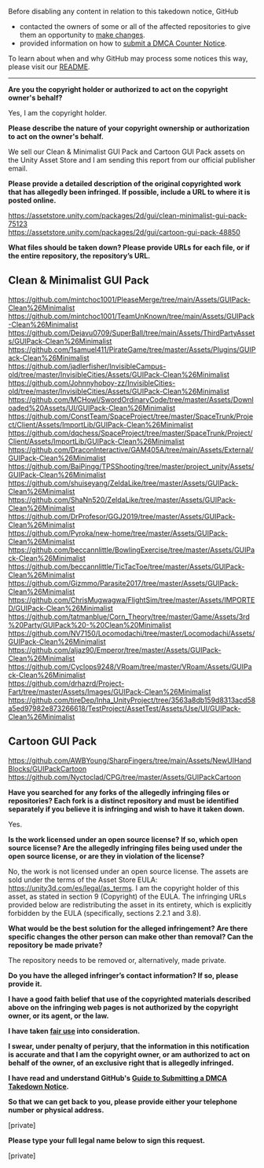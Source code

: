 Before disabling any content in relation to this takedown notice, GitHub
- contacted the owners of some or all of the affected repositories to give them an opportunity to [make changes](https://docs.github.com/en/github/site-policy/dmca-takedown-policy#a-how-does-this-actually-work).
- provided information on how to [submit a DMCA Counter Notice](https://docs.github.com/en/articles/guide-to-submitting-a-dmca-counter-notice).

To learn about when and why GitHub may process some notices this way, please visit our [README](https://github.com/github/dmca/blob/master/README.md).

---

**Are you the copyright holder or authorized to act on the copyright owner's behalf?**

Yes, I am the copyright holder.

**Please describe the nature of your copyright ownership or authorization to act on the owner's behalf.**

We sell our Clean & Minimalist GUI Pack and Cartoon GUI Pack assets on the Unity Asset Store and I am sending this report from our official publisher email.

**Please provide a detailed description of the original copyrighted work that has allegedly been infringed. If possible, include a URL to where it is posted online.**

https://assetstore.unity.com/packages/2d/gui/clean-minimalist-gui-pack-75123  
https://assetstore.unity.com/packages/2d/gui/cartoon-gui-pack-48850

**What files should be taken down? Please provide URLs for each file, or if the entire repository, the repository’s URL.**

Clean & Minimalist GUI Pack  
-----------------------------  
https://github.com/mintchoc1001/PleaseMerge/tree/main/Assets/GUIPack-Clean%26Minimalist  
https://github.com/mintchoc1001/TeamUnKnown/tree/main/Assets/GUIPack-Clean%26Minimalist  
https://github.com/Dejavu0709/SuperBall/tree/main/Assets/ThirdPartyAssets/GUIPack-Clean%26Minimalist  
https://github.com/1samuel411/PirateGame/tree/master/Assets/Plugins/GUIPack-Clean%26Minimalist  
https://github.com/jadlerfisher/InvisibleCampus-old/tree/master/InvisibleCities/Assets/GUIPack-Clean%26Minimalist  
https://github.com/Johnnyhoboy-zz/InvisibleCities-old/tree/master/InvisibleCities/Assets/GUIPack-Clean%26Minimalist  
https://github.com/MCHowl/SwordOrdinaryCode/tree/master/Assets/Downloaded%20Assets/UI/GUIPack-Clean%26Minimalist  
https://github.com/ConstTeam/SpaceProject/tree/master/SpaceTrunk/Project/Client/Assets/ImportLib/GUIPack-Clean%26Minimalist  
https://github.com/dqchess/SpaceProject/tree/master/SpaceTrunk/Project/Client/Assets/ImportLib/GUIPack-Clean%26Minimalist  
https://github.com/DraconInteractive/GAM405A/tree/main/Assets/External/GUIPack-Clean%26Minimalist  
https://github.com/BaiPingg/TPSShooting/tree/master/project_unity/Assets/GUIPack-Clean%26Minimalist  
https://github.com/shuiseyang/ZeldaLike/tree/master/Assets/GUIPack-Clean%26Minimalist  
https://github.com/ShaNn520/ZeldaLike/tree/master/Assets/GUIPack-Clean%26Minimalist  
https://github.com/DrProfesor/GGJ2019/tree/master/Assets/GUIPack-Clean%26Minimalist  
https://github.com/Pyroka/new-home/tree/master/Assets/GUIPack-Clean%26Minimalist  
https://github.com/beccannlittle/BowlingExercise/tree/master/Assets/GUIPack-Clean%26Minimalist  
https://github.com/beccannlittle/TicTacToe/tree/master/Assets/GUIPack-Clean%26Minimalist  
https://github.com/Gizmmo/Parasite2017/tree/master/Assets/GUIPack-Clean%26Minimalist  
https://github.com/ChrisMugwagwa/FlightSim/tree/master/Assets/IMPORTED/GUIPack-Clean%26Minimalist  
https://github.com/tatmanblue/Corn_Theory/tree/master/Game/Assets/3rd%20Party/GUIPack%20-%20Clean%20Minimalist  
https://github.com/NV7150/Locomodachi/tree/master/Locomodachi/Assets/GUIPack-Clean%26Minimalist  
https://github.com/aljaz90/Emperor/tree/master/Assets/GUIPack-Clean%26Minimalist  
https://github.com/Cyclops9248/VRoam/tree/master/VRoam/Assets/GUIPack-Clean%26Minimalist  
https://github.com/drhazrd/Project-Fart/tree/master/Assets/Images/GUIPack-Clean%26Minimalist  
https://github.com/tireDep/Inha_UnityProject/tree/3563a8db159d8313acd58a5ed97982e873266618/TestProject/AssetTest/Assets/Use/UI/GUIPack-Clean%26Minimalist

Cartoon GUI Pack  
------------------  
https://github.com/AWBYoung/SharpFingers/tree/main/Assets/NewUIHandBlocks/GUIPackCartoon  
https://github.com/Nyctoclad/CPG/tree/master/Assets/GUIPackCartoon

**Have you searched for any forks of the allegedly infringing files or repositories? Each fork is a distinct repository and must be identified separately if you believe it is infringing and wish to have it taken down.**

Yes.

**Is the work licensed under an open source license? If so, which open source license? Are the allegedly infringing files being used under the open source license, or are they in violation of the license?**

No, the work is not licensed under an open source license. The assets are sold under the terms of the Asset Store EULA: https://unity3d.com/es/legal/as_terms. I am the copyright holder of this asset, as stated in section 9 (Copyright) of the EULA. The infringing URLs provided below are redistributing the asset in its entirety, which is explicitly forbidden by the EULA (specifically, sections 2.2.1 and 3.8).

**What would be the best solution for the alleged infringement? Are there specific changes the other person can make other than removal? Can the repository be made private?**

The repository needs to be removed or, alternatively, made private.

**Do you have the alleged infringer’s contact information? If so, please provide it.**

**I have a good faith belief that use of the copyrighted materials described above on the infringing web pages is not authorized by the copyright owner, or its agent, or the law.**

**I have taken <a href="https://www.lumendatabase.org/topics/22">fair use</a> into consideration.**

**I swear, under penalty of perjury, that the information in this notification is accurate and that I am the copyright owner, or am authorized to act on behalf of the owner, of an exclusive right that is allegedly infringed.**

**I have read and understand GitHub's <a href="https://docs.github.com/articles/guide-to-submitting-a-dmca-takedown-notice/">Guide to Submitting a DMCA Takedown Notice</a>.**

**So that we can get back to you, please provide either your telephone number or physical address.**

[private]

**Please type your full legal name below to sign this request.**

[private]
